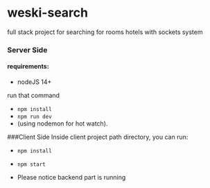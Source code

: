 # weski-search
full stack project for searching for rooms hotels with sockets system

### Server Side
#### requirements:
* nodeJS 14+

run that command
* ```npm install```
* ```npm run dev```
* (using nodemon for hot watch).


###Client Side
Inside client project path directory, you can run:
* `npm install`
* `npm start`

* Please notice backend part is running